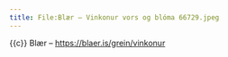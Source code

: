 ```yaml
---
title: File:Blær – Vinkonur vors og blóma 66729.jpeg
---
```


{{c}} Blær – https://blaer.is/grein/vinkonur